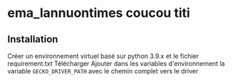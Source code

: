 # ema_lannuontimes coucou titi


## Installation

Créer un environnement virtuel basé sur python 3.9.x et le fichier requirement.txt
Télécharger 
Ajouter dans les variables d'environnement la variable `GECKO_DRIVER_PATH` avec le chemin complet vers le driver
